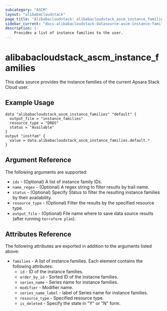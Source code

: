 ```yaml
---
subcategory: "ASCM"
layout: "alibabacloudstack"
page_title: "Alibabacloudstack: alibabacloudstack_ascm_instance_families"
sidebar_current: "docs-alibabacloudstack-datasource-ascm-instance-families"
description: |-
    Provides a list of instance families to the user.
---
```


# alibabacloudstack\_ascm_instance_families

This data source provides the instance families of the current Apsara Stack Cloud user.

## Example Usage

```
data "alibabacloudstack_ascm_instance_families" "default" {
  output_file = "instance_families"
  resource_type = "DRDS"
  status = "Available"
}
output "instfam" {
  value = data.alibabacloudstack_ascm_instance_families.default.*
}

```

## Argument Reference

The following arguments are supported:

* `ids` - (Optional) A list of instance family IDs.
* `name_regex` - (Optional) A regex string to filter results by trail name.
* `status` - (Optional) Specify Status to filter the resulting instance families by their availability.
* `resource_type` - (Optional) Filter the results by the specified resource type.
* `output_file` - (Optional) File name where to save data source results (after running `terraform plan`).

## Attributes Reference

The following attributes are exported in addition to the arguments listed above:

* `families` - A list of instance families. Each element contains the following attributes:
    * `id` - ID of the instance families.
    * `order_by_id` - Sorted ID of the instacne families.
    * `series_name` - Series name for instance families.
    * `modifier` - Modifier name.
    * `series_name_label` - label of Series name for instance families.
    * `resource_type` - Specified resource type.
    * `is_deleted` - Specify the state in "Y" or "N" form.